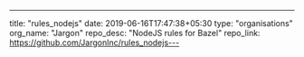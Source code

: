 ---
title: "rules_nodejs"
date: 2019-06-16T17:47:38+05:30
type: "organisations"
org_name: "Jargon"
repo_desc: "NodeJS rules for Bazel"
repo_link: https://github.com/JargonInc/rules_nodejs---